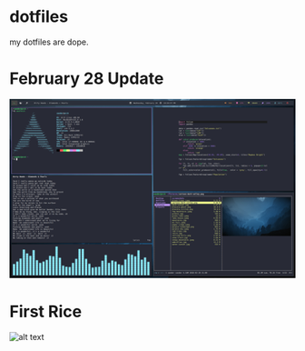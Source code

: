 # dotfiles
my dotfiles are dope.

# February 28 Update
![alt text](/screenshots/2018-02-28-22:36:38.png "February 20, 2018")


# First Rice
![alt text](/screenshots/scrot.png "Screenshot")
